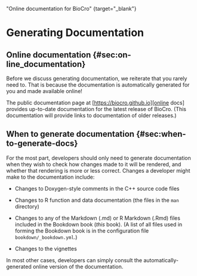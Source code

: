 <!--  external references -->

[online docs]: https://biocro.github.io
  "Online documentation for BioCro" {target="_blank"}

<!-- main text -->

# Generating Documentation

## Online documentation {#sec:on-line_documentation}

Before we discuss generating documentation, we reiterate that you
rarely need to.  That is because the documentation is automatically
generated for you and made available online!

The public documentation page at [https://biocro.github.io][online
docs] provides up-to-date documentation for the latest release of
BioCro.  (This documentation will provide links to documentation of
older releases.)

## When to generate documentation {#sec:when-to-generate-docs}

For the most part, developers should only need to generate
documentation when they wish to check how changes made to it will be
rendered, and whether that rendering is more or less correct.  Changes
a developer might make to the documentation include:

* Changes to Doxygen-style comments in the C++ source code files

* Changes to R function and data documentation (the files in the `man`
  directory)

* Changes to any of the Markdown (.md) or R Markdown (.Rmd) files
  included in the Bookdown book (_this_ book).  (A list of all files
  used in forming the Bookdown book is in the configuration file
  `bookdown/_bookdown.yml`.)

* Changes to the vignettes

In most other cases, developers can simply consult the
automatically-generated online version of the documentation.
